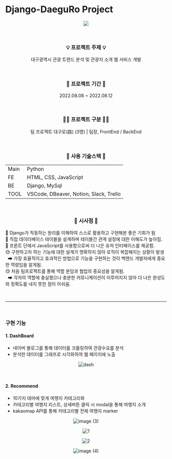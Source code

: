 # Django-DaeguRo Project

<div align="center">
<img src="https://user-images.githubusercontent.com/126320580/223994162-95a5740f-7a75-47ca-8796-3ab149ca4ce7.png">

&nbsp;

<h3>💡 프로젝트 주제 💡</h3>
<p>대구광역시 관광 트렌드 분석 및 관광지 소개 웹 서비스 개발</p>

&nbsp;

<h3>📆 프로젝트 기간 📆</h3>
<p>2022.08.08 ~ 2022.08.12</p>

&nbsp;

<h3>🧑‍💻 프로젝트 구분 🧑‍💻</h3>
<p>팀 프로젝트 대구로(路) (3명) | <span>팀장, FrontEnd / BackEnd</span></p>

&nbsp;

<h3>🔧 사용 기술스택 🔧</h2>
<table>
    <tr>
        <td>Main</td>
        <td>Python</td>
    </tr>
    <tr>
        <td>FE</td>
        <td>HTML, CSS, JavaScript</td>
    </tr>
    <tr>
        <td>BE</td>
        <td>Django, MySql</td>
    </tr>
    <tr>
        <td>TOOL</td>
        <td>VSCode, DBeaver, Notion, Slack, Trello</td>
    </tr>
</table>

&nbsp;

<h3>📝 시사점 📝</h2>
</div>
🙂 Django가 작동하는 원리를 이해하여 스스로 활용하고 구현해본 좋은 기회가 됨<br/>
🙂 직접 데이터베이스 테이블을 설계하며 테이블간 관계 설정에 대한 이해도가 높아짐. <br/>
🙂 프론트 단에서 JavaScript를 사용함으로써 더 나은 유저 인터페이스를 제공함.<br/>
😓 구현하고자 하는 기능에 대한 설계가 명확하지 않아 로직이 복잡해지는 상황이 발생<br/>
    &nbsp; ➡ 가장 효율적이고 효과적인 방법으로 기능을 구현하는 것이 백엔드 개발자에게 중요한 역량임을 알게됨.<br/>
😓 처음 팀프로젝트를 통해 역할 분담과 협업의 중요성을 알게됨. <br/>
&nbsp; ➡ 각자의 역할에 충실했으나 충분한 커뮤니케이션이 이루어지지 않아 더 나은 완성도와 정확도를 내지 못한 점이 아쉬움.<br/>

&nbsp;

---

&nbsp;

### 구현 기능

#### 1. DashBoard

- 네이버 블로그를 통해 데이터를 크롤링하여 관광수요를 분석
- 분석한 데이터를 그래프로 시각화하여 웹 페이지에 노출
<div align="center">

![dash](https://user-images.githubusercontent.com/126320580/223999409-b7779638-ccf1-4cfb-867c-f95b617b0a41.png)

</div>
&nbsp;
&nbsp;

#### 2. Recommend

- 10가지 테마에 맞게 여행지 카테고리화
- 카테고리별 여행지 리스트, 상세버튼 클릭 시 modal을 통해 여행지 소개
- kakaomap API를 통해 카테고리별 전체 여행지 marker

<div align="center">

![image (3)](https://user-images.githubusercontent.com/126320580/224000824-d5f74f0d-54b9-43a7-b38e-237f732f7a3f.png)

![1](https://user-images.githubusercontent.com/126320580/224000832-0fb385f8-9c48-4650-aa46-0039c0a5b424.png)

![2](https://user-images.githubusercontent.com/126320580/224000817-95bd1174-30aa-4359-bedc-44ed1c7e6008.png)

![image (4)](https://user-images.githubusercontent.com/126320580/224000827-aed78e8c-e1c1-41ce-8863-7e3704c412a3.png)

</div>
